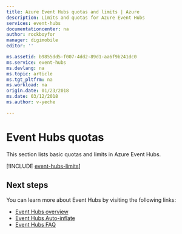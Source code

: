```yaml
---
title: Azure Event Hubs quotas and limits | Azure
description: Limits and quotas for Azure Event Hubs
services: event-hubs
documentationcenter: na
author: rockboyfor
manager: digimobile
editor: ''

ms.assetid: b9855dd5-f007-4dd2-89d1-aa6f9b241dc0
ms.service: event-hubs
ms.devlang: na
ms.topic: article
ms.tgt_pltfrm: na
ms.workload: na
origin.date: 01/23/2018
ms.date: 03/12/2018
ms.author: v-yeche

---
```

# Event Hubs quotas

This section lists basic quotas and limits in Azure Event Hubs.

[!INCLUDE [event-hubs-limits](../../includes/event-hubs-limits.md)]

## Next steps

You can learn more about Event Hubs by visiting the following links:

* [Event Hubs overview](event-hubs-what-is-event-hubs.md)
* [Event Hubs Auto-inflate](event-hubs-auto-inflate.md)
* [Event Hubs FAQ](event-hubs-faq.md)

<!--Not Available the parent file of includes file of event-hubs-limits.md-->
<!--ms.date:11/20/2017-->
<!--Update_Description: update meta properties -->